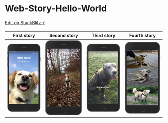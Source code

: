 # Web-Story-Hello-World

[Edit on StackBlitz ⚡️](https://stackblitz.com/edit/web-story-hello-world)

|First story|Second story|Third story|Fourth story|     
|----|-----|-------|-----|   
|![Web Story](https://github.com/Jethro-magaji/Web-Story-Hello-World/blob/master/story-images/webstories1.png)|![Web Story](https://github.com/Jethro-magaji/Web-Story-Hello-World/blob/master/story-images/webstories2.png)|![Web Story](https://github.com/Jethro-magaji/Web-Story-Hello-World/blob/master/story-images/webstories3.png)|![Web Story](https://github.com/Jethro-magaji/Web-Story-Hello-World/blob/master/story-images/webstories4.png)|
